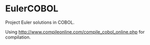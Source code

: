 EulerCOBOL
==========

Project Euler solutions in COBOL.

Using http://www.compileonline.com/compile_cobol_online.php for compilation.
